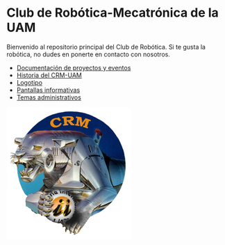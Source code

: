 # Club de Robótica-Mecatrónica de la UAM

Bienvenido al repositorio principal del Club de Robótica. Si te gusta la robótica, no dudes en ponerte en contacto con nosotros.  

* [Documentación de proyectos y eventos](documentacion)  
* [Historia del CRM-UAM](historia)  
* [Logotipo](logo)  
* [Pantallas informativas](pantallas)  
* [Temas administrativos](administrativo)  

<img src="logo/logo_crm_transparente_con_sombra.png" align='center' />  

